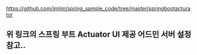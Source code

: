 https://github.com/jmlim/spring_sample_code/tree/master/springbootacturator

## 위 링크의 스프링 부트 Actuator UI 제공 어드민 서버 설정 참고..